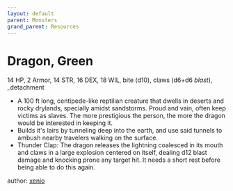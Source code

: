 ```yaml
---
layout: default
parent: Monsters
grand_parent: Resources
---
```


# Dragon, Green
14 HP, 2 Armor, 14 STR, 16 DEX, 18 WIL, bite (d10), claws (d6+d6 _blast_), _detachment  
- A 100 ft long, centipede-like reptilian creature that dwells in deserts and rocky drylands, specially amidst sandstorms. Proud and vain, often keep victims as slaves. The more prestigious the person, the more the dragon would be interested in keeping it.
- Builds it's lairs by tunneling deep into the earth, and use said tunnels to ambush nearby travelers walking on the surface.
- Thunder Clap: The dragon releases the lightning coalesced in its mouth and claws in a large explosion centered on itself, dealing d12 blast damage and knocking prone any target hit. It needs a short rest before being able to do this again.  

author: [xenio](https://xenioinabottle.blogspot.com)
